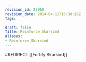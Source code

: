 ```yaml
---
revision_id: 23960
revision_date: 2014-04-11T15:38:28Z
Tags:

draft: false
Title: Reinforce Skarsind
aliases:
- Reinforce_Skarsind
---
```

#REDIRECT [[Fortify Skarsind]]
